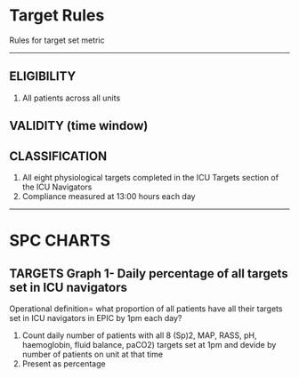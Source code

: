 # Target Rules
Rules for target set metric

---
## ELIGIBILITY 

1. All patients across all units

## VALIDITY (time window)

## CLASSIFICATION 
1. All eight physiological targets completed in the ICU Targets section of the ICU Navigators
2. Compliance measured at 13:00 hours each day 

---
# SPC CHARTS 
## TARGETS Graph 1- Daily percentage of all targets set in ICU navigators 
Operational definition= what proportion of all patients have all their targets set in ICU navigators in  EPIC by 1pm each day?  

1. Count daily number of patients with all 8 (Sp)2, MAP, RASS, pH, haemoglobin, fluid balance, paCO2) targets set at 1pm and devide by number of patients on unit at that time 
2. Present as percentage 

 

